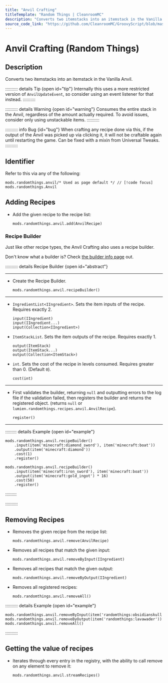 ```yaml
---
title: "Anvil Crafting"
titleTemplate: "Random Things | CleanroomMC"
description: "Converts two itemstacks into an itemstack in the Vanilla Anvil."
source_code_link: "https://github.com/CleanroomMC/GroovyScript/blob/master/src/main/java/com/cleanroommc/groovyscript/compat/mods/randomthings/Anvil.java"
---
```


# Anvil Crafting (Random Things)

## Description

Converts two itemstacks into an itemstack in the Vanilla Anvil.

:::::::::: details Tip {open id="tip"}
Internally this uses a more restricted version of `AnvilUpdateEvent`, so consider using an event listener for that instead.
::::::::::

:::::::::: details Warning {open id="warning"}
Consumes the entire stack in the Anvil, regardless of the amount actually required. To avoid issues, consider only using unstackable items.
::::::::::

:::::::::: info Bug {id="bug"}
When crafting any recipe done via this, if the output of the Anvil was picked up via clicking it, it will not be craftable again until restarting the game. Can be fixed with a mixin from Universal Tweaks.
::::::::::

## Identifier

Refer to this via any of the following:

```groovy:no-line-numbers {1}
mods.randomthings.anvil/* Used as page default */ // [!code focus]
mods.randomthings.Anvil
```


## Adding Recipes

- Add the given recipe to the recipe list:

    ```groovy:no-line-numbers
    mods.randomthings.anvil.add(AnvilRecipe)
    ```


### Recipe Builder

Just like other recipe types, the Anvil Crafting also uses a recipe builder.

Don't know what a builder is? Check [the builder info page](../../getting_started/builder.md) out.

:::::::::: details Recipe Builder {open id="abstract"}

---

- Create the Recipe Builder.

    ```groovy:no-line-numbers
    mods.randomthings.anvil.recipeBuilder()
    ```

---

- `IngredientList<IIngredient>`. Sets the item inputs of the recipe. Requires exactly 2.

    ```groovy:no-line-numbers
    input(IIngredient)
    input(IIngredient...)
    input(Collection<IIngredient>)
    ```

- `ItemStackList`. Sets the item outputs of the recipe. Requires exactly 1.

    ```groovy:no-line-numbers
    output(ItemStack)
    output(ItemStack...)
    output(Collection<ItemStack>)
    ```

- `int`. Sets the cost of the recipe in levels consumed. Requires greater than 0. (Default `0`).

    ```groovy:no-line-numbers
    cost(int)
    ```

---

- First validates the builder, returning `null` and outputting errors to the log file if the validation failed, then registers the builder and returns the registered object. (returns `null` or `lumien.randomthings.recipes.anvil.AnvilRecipe`).

    ```groovy:no-line-numbers
    register()
    ```

---

::::::::: details Example {open id="example"}
```groovy:no-line-numbers
mods.randomthings.anvil.recipeBuilder()
    .input(item('minecraft:diamond_sword'), item('minecraft:boat'))
    .output(item('minecraft:diamond'))
    .cost(1)
    .register()

mods.randomthings.anvil.recipeBuilder()
    .input(item('minecraft:iron_sword'), item('minecraft:boat'))
    .output(item('minecraft:gold_ingot') * 16)
    .cost(50)
    .register()
```

:::::::::

::::::::::

## Removing Recipes

- Removes the given recipe from the recipe list:

    ```groovy:no-line-numbers
    mods.randomthings.anvil.remove(AnvilRecipe)
    ```

- Removes all recipes that match the given input:

    ```groovy:no-line-numbers
    mods.randomthings.anvil.removeByInput(IIngredient)
    ```

- Removes all recipes that match the given output:

    ```groovy:no-line-numbers
    mods.randomthings.anvil.removeByOutput(IIngredient)
    ```

- Removes all registered recipes:

    ```groovy:no-line-numbers
    mods.randomthings.anvil.removeAll()
    ```

:::::::::: details Example {open id="example"}
```groovy:no-line-numbers
mods.randomthings.anvil.removeByInput(item('randomthings:obsidianskull'))
mods.randomthings.anvil.removeByOutput(item('randomthings:lavawader'))
mods.randomthings.anvil.removeAll()
```

::::::::::

## Getting the value of recipes

- Iterates through every entry in the registry, with the ability to call remove on any element to remove it:

    ```groovy:no-line-numbers
    mods.randomthings.anvil.streamRecipes()
    ```
